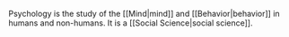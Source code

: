 Psychology is the study of the [[Mind|mind]] and [[Behavior|behavior]] in humans and non-humans. It is a [[Social Science|social science]].